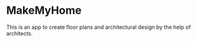 # MakeMyHome
This is an app to create floor plans and architectural design by the help of architects.
